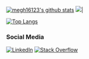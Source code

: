 [![megh16123's github stats](https://github-readme-stats.vercel.app/api?username=megh16123&show_icons=true&theme=radical)](https://github.com/megh16123/) <img src="https://github-readme-streak-stats.herokuapp.com/?user=megh16123&count_private=true&include_all_commits=true&&theme=algolia"/>|


[![Top Langs](https://github-readme-stats.vercel.app/api/top-langs/?username=megh16123&layout=demo&theme=radical)](https://github.com/anuraghazra/github-readme-stats)

### Social Media
[![LinkedIn](https://img.shields.io/badge/linkedin-%230077B5.svg?style=for-the-badge&logo=linkedin&logoColor=white)](https://www.linkedin.com/in/meghansh-tyagi/) [![Stack Overflow](https://img.shields.io/badge/-Stackoverflow-FE7A16?style=for-the-badge&logo=stack-overflow&logoColor=white)](https://stackoverflow.com/users/12089526/snoopycoder)
